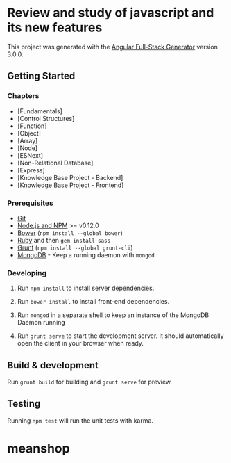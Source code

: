 
# Review and study of javascript and its new features

This project was generated with the [Angular Full-Stack Generator](https://github.com/DaftMonk/generator-angular-fullstack) version 3.0.0.

## Getting Started

### Chapters

- [Fundamentals]
- [Control Structures]
- [Function]
- [Object]
- [Array]
- [Node]
- [ESNext]
- [Non-Relational Database]
- [Express]
- [Knowledge Base Project - Backend]
- [Knowledge Base Project - Frontend]

### Prerequisites

- [Git](https://git-scm.com/)
- [Node.js and NPM](nodejs.org) >= v0.12.0
- [Bower](bower.io) (`npm install --global bower`)
- [Ruby](https://www.ruby-lang.org) and then `gem install sass`
- [Grunt](http://gruntjs.com/) (`npm install --global grunt-cli`)
- [MongoDB](https://www.mongodb.org/) - Keep a running daemon with `mongod`

### Developing

1. Run `npm install` to install server dependencies.

2. Run `bower install` to install front-end dependencies.

3. Run `mongod` in a separate shell to keep an instance of the MongoDB Daemon running

4. Run `grunt serve` to start the development server. It should automatically open the client in your browser when ready.

## Build & development

Run `grunt build` for building and `grunt serve` for preview.

## Testing

Running `npm test` will run the unit tests with karma.
# meanshop
